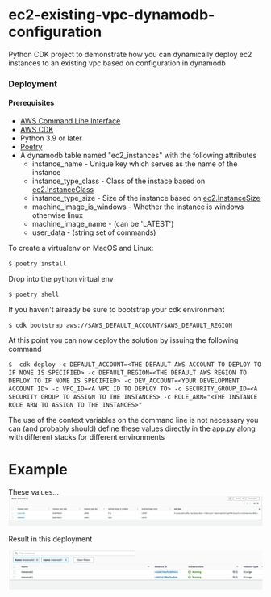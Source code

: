 
# ec2-existing-vpc-dynamodb-configuration

Python CDK project to demonstrate how you can dynamically deploy ec2 instances to an existing vpc based on configuration in dynamodb

### Deployment

#### Prerequisites

- [AWS Command Line Interface](https://aws.amazon.com/cli/)
- [AWS CDK](https://docs.aws.amazon.com/cdk/latest/guide/getting_started.html#getting_started_install)
- Python 3.9 or later
- [Poetry](https://python-poetry.org/docs/)
- A dynamodb table named "ec2_instances" with the following attributes
  - instance_name - Unique key which serves as the name of the instance
  - instance_type_class - Class of the instace based on [ec2.InstanceClass](https://docs.aws.amazon.com/cdk/api/latest/docs/@aws-cdk_aws-ec2.InstanceClass.html)
  - instance_type_size - Size of the instance based on [ec2.InstanceSize](https://docs.aws.amazon.com/cdk/api/latest/docs/@aws-cdk_aws-ec2.InstanceSize.html)
  - machine_image_is_windows - Whether the instance is windows otherwise linux
  - machine_image_name - (can be 'LATEST')
  - user_data - (string set of commands)


To create a virtualenv on MacOS and Linux:

```
$ poetry install
```
Drop into the python virtual env
```
$ poetry shell
```


If you haven't already be sure to bootstrap your cdk environment
```
$ cdk bootstrap aws://$AWS_DEFAULT_ACCOUNT/$AWS_DEFAULT_REGION
```

At this point you can now deploy the solution by issuing the following command

```
$  cdk deploy -c DEFAULT_ACCOUNT=<THE DEFAULT AWS ACCOUNT TO DEPLOY TO IF NONE IS SPECIFIED> -c DEFAULT_REGION=<THE DEFAULT AWS REGION TO DEPLOY TO IF NONE IS SPECIFIED> -c DEV_ACCOUNT=<YOUR DEVELOPMENT ACCOUNT ID> -c VPC_ID=<A VPC ID TO DEPLOY TO> -c SECURITY_GROUP_ID=<A SECURITY GROUP TO ASSIGN TO THE INSTANCES> -c ROLE_ARN="<THE INSTANCE ROLE ARN TO ASSIGN TO THE INSTANCES>"

```
 The use of the context variables on the command line is not necessary you can (and probably should) define these values directly in the app.py along with different stacks for different environments

# Example

These values...
![](images/01.png)

Result in this deployment

![](images/02.png)
